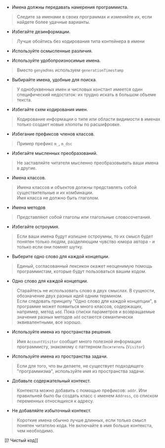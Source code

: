 
- Имена должны передавать намерения программиста.
> Следите за именами в своих программах и изменяйте их, если найдете более удачные варианты.

- Избегайте дезинформации.
>  Лучше обойтись без кодирования типа контейнера в имени

- Используйте осмысленные различия.

- Используйте удобопроизносимые имена.
> Вместо `genymdhms` используем `generationTimestamp`

- Выбирайте имена, удобные для поиска.
> У однобуквенных имен и числовых констант имеется один специфический недостаток: их трудно искать в большом объеме текста.

- Избегайте схем кодирования имен.
> Кодирование информации о типе или области видимости в именах только создает новые хлопоты по расшифровке.

- Избегание префиксов членов классов.
> Пример префикс `m_`, `m_dsc`

- Избегайте мысленных преобразований.
> Не заставляйте читателя мысленно преобразовывать ваши имена в другие.

- Имена классов.
> Имена классов и объектов должны представлять собой существительные и их комбинации.   
> Имя класса не должно быть глаголом.

- Имена методов
> Представляют собой глаголы или глагольные словосочетания.

- Избегайте остроумия.
> Если ваши имена будут излишне остроумны, то их смысл будет понятен только людям, разделяющим чувство юмора автора - и только если они помнят шутку.

- Выберите одно слово для каждой концепции.
>  Единый, согласованный лексикон окажет неоценимую помощь программистам, которые будут пользоваться вашим кодом.

- Одно слово для каждой концепции.
> Старайтесь не использовать слово в двух смыслах. В сущности, обозначение двух разных идей одним термином.  
> Если следовать принципу "Одно слово для каждой концепции", в программе может появиться много классов, содержащих, например, метод `add`. Пока списки параметров и возвращаемые значения разных методов `add` остаются семантически эквивалентными, все хорошо.

- Используйте имена из пространства решения.
> Имя `AccountVisitor` сообщит много полезной информации программисту, знакомому с паттерном `Посититель` (`Visitor`)

- Используйте имена из пространства задачи.
> Если для того, что вы делаете, не существует подходящего "программизма", используйте имя из пространства задачи.

- Добавьте содержательный контекст.
> Контекста можно добавить с помощью префиксов: `addr`. Или правильней было бы создать класс с именем `Address`, со списком переменных относящихся к адресу.

- Не добавляйте избыточный контекст.
> Короткие имена обычно лучше длинных, если только смысл понятен читателю кода. Не включайте в имя больше контекста, чем необходимо.

[[! Чистый код]]
